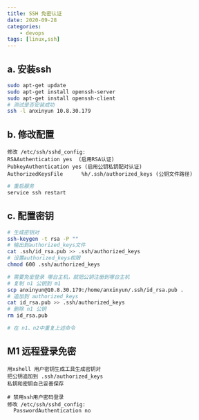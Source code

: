 ```yaml
---
title: SSH 免密认证
date: 2020-09-28
categories: 
    - devops
tags: [linux,ssh]
---
```


## a. 安装ssh

``` bash
sudo apt-get update
sudo apt-get install openssh-server
sudo apt-get install openssh-client
# 测试是否安装成功
ssh -l anxinyun 10.8.30.179
```
<!--more-->

## b. 修改配置

```
修改 /etc/ssh/sshd_config:
RSAAuthentication yes  (启用RSA认证)
PubkeyAuthentication yes (启用公钥私钥配对认证)
AuthorizedKeysFile      %h/.ssh/authorized_keys (公钥文件路径)
```

``` bash
# 重启服务
service ssh restart
```

## c. 配置密钥

``` bash
# 生成密钥对
ssh-keygen -t rsa -P ""
# 输出到authorized_keys文件
cat .ssh/id_rsa.pub >> .ssh/authorized_keys
# 设置authorized_keys权限
chmod 600 .ssh/authorized_keys
```

``` bash
# 需要免密登录 哪台主机，就把公钥注册到哪台主机
# 复制 n1 公钥到 m1
scp anxinyun@10.8.30.179:/home/anxinyun/.ssh/id_rsa.pub .
# 追加到 authorized_keys
cat id_rsa.pub >> .ssh/authorized_keys
# 删除 n1 公钥
rm id_rsa.pub

# 在 n1、n2中重复上述命令
```

##  M1 远程登录免密

``` basic
用xshell 用户密钥生成工具生成密钥对
把公钥追加到 .ssh/authorized_keys 
私钥和密钥自己妥善保存

# 禁用ssh用户密码登录
修改 /etc/ssh/sshd_config:
  PasswordAuthentication no
```

